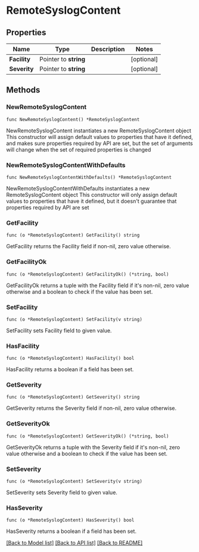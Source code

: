 # RemoteSyslogContent

## Properties

Name | Type | Description | Notes
------------ | ------------- | ------------- | -------------
**Facility** | Pointer to **string** |  | [optional] 
**Severity** | Pointer to **string** |  | [optional] 

## Methods

### NewRemoteSyslogContent

`func NewRemoteSyslogContent() *RemoteSyslogContent`

NewRemoteSyslogContent instantiates a new RemoteSyslogContent object
This constructor will assign default values to properties that have it defined,
and makes sure properties required by API are set, but the set of arguments
will change when the set of required properties is changed

### NewRemoteSyslogContentWithDefaults

`func NewRemoteSyslogContentWithDefaults() *RemoteSyslogContent`

NewRemoteSyslogContentWithDefaults instantiates a new RemoteSyslogContent object
This constructor will only assign default values to properties that have it defined,
but it doesn't guarantee that properties required by API are set

### GetFacility

`func (o *RemoteSyslogContent) GetFacility() string`

GetFacility returns the Facility field if non-nil, zero value otherwise.

### GetFacilityOk

`func (o *RemoteSyslogContent) GetFacilityOk() (*string, bool)`

GetFacilityOk returns a tuple with the Facility field if it's non-nil, zero value otherwise
and a boolean to check if the value has been set.

### SetFacility

`func (o *RemoteSyslogContent) SetFacility(v string)`

SetFacility sets Facility field to given value.

### HasFacility

`func (o *RemoteSyslogContent) HasFacility() bool`

HasFacility returns a boolean if a field has been set.

### GetSeverity

`func (o *RemoteSyslogContent) GetSeverity() string`

GetSeverity returns the Severity field if non-nil, zero value otherwise.

### GetSeverityOk

`func (o *RemoteSyslogContent) GetSeverityOk() (*string, bool)`

GetSeverityOk returns a tuple with the Severity field if it's non-nil, zero value otherwise
and a boolean to check if the value has been set.

### SetSeverity

`func (o *RemoteSyslogContent) SetSeverity(v string)`

SetSeverity sets Severity field to given value.

### HasSeverity

`func (o *RemoteSyslogContent) HasSeverity() bool`

HasSeverity returns a boolean if a field has been set.


[[Back to Model list]](../README.md#documentation-for-models) [[Back to API list]](../README.md#documentation-for-api-endpoints) [[Back to README]](../README.md)


